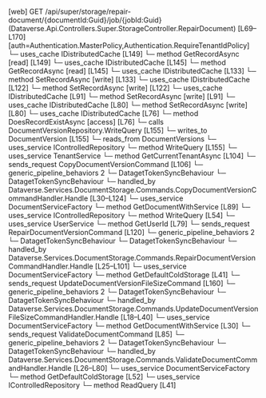 [web] GET /api/super/storage/repair-document/{documentId:Guid}/job/{jobId:Guid}  (Dataverse.Api.Controllers.Super.StorageController.RepairDocument)  [L69–L170] [auth=Authentication.MasterPolicy,Authentication.RequireTenantIdPolicy]
  └─ uses_cache IDistributedCache [L149]
    └─ method GetRecordAsync [read] [L149]
  └─ uses_cache IDistributedCache [L145]
    └─ method GetRecordAsync [read] [L145]
  └─ uses_cache IDistributedCache [L133]
    └─ method SetRecordAsync [write] [L133]
  └─ uses_cache IDistributedCache [L122]
    └─ method SetRecordAsync [write] [L122]
  └─ uses_cache IDistributedCache [L91]
    └─ method SetRecordAsync [write] [L91]
  └─ uses_cache IDistributedCache [L80]
    └─ method SetRecordAsync [write] [L80]
  └─ uses_cache IDistributedCache [L76]
    └─ method DoesRecordExistAsync [access] [L76]
  └─ calls DocumentVersionRepository.WriteQuery [L155]
  └─ writes_to DocumentVersion [L155]
    └─ reads_from DocumentVersions
  └─ uses_service IControlledRepository<DocumentVersion>
    └─ method WriteQuery [L155]
  └─ uses_service TenantService
    └─ method GetCurrentTenantAsync [L104]
  └─ sends_request CopyDocumentVersionCommand [L106]
    └─ generic_pipeline_behaviors 2
      └─ DatagetTokenSyncBehaviour
      └─ DatagetTokenSyncBehaviour
    └─ handled_by Dataverse.Services.DocumentStorage.Commands.CopyDocumentVersionCommandHandler.Handle [L30–L124]
      └─ uses_service DocumentServiceFactory
        └─ method GetDocumentWithService [L89]
      └─ uses_service IControlledRepository<DocumentVersion>
        └─ method WriteQuery [L54]
      └─ uses_service UserService
        └─ method GetUserId [L79]
  └─ sends_request RepairDocumentVersionCommand [L120]
    └─ generic_pipeline_behaviors 2
      └─ DatagetTokenSyncBehaviour
      └─ DatagetTokenSyncBehaviour
    └─ handled_by Dataverse.Services.DocumentStorage.Commands.RepairDocumentVersionCommandHandler.Handle [L25–L101]
      └─ uses_service DocumentServiceFactory
        └─ method GetDefaultColdStorage [L41]
  └─ sends_request UpdateDocumentVersionFileSizeCommand [L160]
    └─ generic_pipeline_behaviors 2
      └─ DatagetTokenSyncBehaviour
      └─ DatagetTokenSyncBehaviour
    └─ handled_by Dataverse.Services.DocumentStorage.Commands.UpdateDocumentVersionFileSizeCommandHandler.Handle [L18–L40]
      └─ uses_service DocumentServiceFactory
        └─ method GetDocumentWithService [L30]
  └─ sends_request ValidateDocumentCommand [L85]
    └─ generic_pipeline_behaviors 2
      └─ DatagetTokenSyncBehaviour
      └─ DatagetTokenSyncBehaviour
    └─ handled_by Dataverse.Services.DocumentStorage.Commands.ValidateDocumentCommandHandler.Handle [L26–L80]
      └─ uses_service DocumentServiceFactory
        └─ method GetDefaultColdStorage [L52]
      └─ uses_service IControlledRepository<DocumentVersion>
        └─ method ReadQuery [L41]

